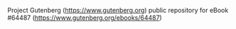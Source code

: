 Project Gutenberg (https://www.gutenberg.org) public repository for
eBook #64487 (https://www.gutenberg.org/ebooks/64487)

